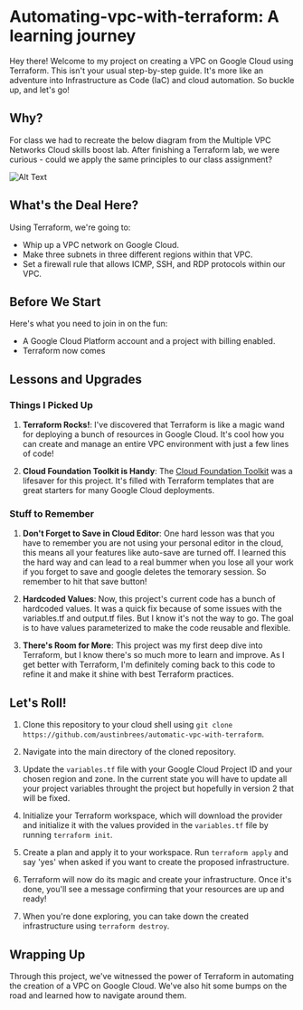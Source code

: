 # Automating-vpc-with-terraform: A learning journey

Hey there! Welcome to my project on creating a VPC on Google Cloud using Terraform. This isn't your usual step-by-step guide. It's more like an adventure into Infrastructure as Code (IaC) and cloud automation. So buckle up, and let's go!

## Why? 

For class we had to recreate the below diagram from the Multiple VPC Networks Cloud skills boost lab. After finishing a Terraform lab, we were curious - could we apply the same principles to our class assignment?

![Alt Text](https://cdn.qwiklabs.com/OBtRY37ZCmWiHi%2FHsG8XCSGDBfsuKk3IMJVgQscsg2E%3D)


## What's the Deal Here?

Using Terraform, we're going to:

- Whip up a VPC network on Google Cloud.
- Make three subnets in three different regions within that VPC.
- Set a firewall rule that allows ICMP, SSH, and RDP protocols within our VPC.

## Before We Start

Here's what you need to join in on the fun:

- A Google Cloud Platform account and a project with billing enabled.
- Terraform now comes 

## Lessons and Upgrades

### Things I Picked Up

1. **Terraform Rocks!**: I've discovered that Terraform is like a magic wand for deploying a bunch of resources in Google Cloud. It's cool how you can create and manage an entire VPC environment with just a few lines of code!

2. **Cloud Foundation Toolkit is Handy**: The [Cloud Foundation Toolkit](https://cloud.google.com/docs/terraform/blueprints/terraform-blueprints) was a lifesaver for this project. It's filled with Terraform templates that are great starters for many Google Cloud deployments.

### Stuff to Remember

1. **Don't Forget to Save in Cloud Editor**: One hard lesson was that you have to remember you are not using your personal editor in the cloud, this means all your features like auto-save are turned off. I learned this the hard way and can lead to a real bummer when you lose all your work if you forget to save and google deletes the temorary session. So remember to hit that save button!

2. **Hardcoded Values**: Now, this project's current code has a bunch of hardcoded values. It was a quick fix because of some issues with the variables.tf and output.tf files. But I know it's not the way to go. The goal is to have values parameterized to make the code reusable and flexible.

3. **There's Room for More**: This project was my first deep dive into Terraform, but I know there's so much more to learn and improve. As I get better with Terraform, I'm definitely coming back to this code to refine it and make it shine with best Terraform practices.

## Let's Roll!

1. Clone this repository to your cloud shell using `git clone https://github.com/austinbrees/automatic-vpc-with-terraform`.

2. Navigate into the main directory of the cloned repository.

3. Update the `variables.tf` file with your Google Cloud Project ID and your chosen region and zone. In the current state you will have to update all your project variables throught the project but hopefully in version 2 that will be fixed.

4. Initialize your Terraform workspace, which will download the provider and initialize it with the values provided in the `variables.tf` file by running `terraform init`.

5. Create a plan and apply it to your workspace. Run `terraform apply` and say 'yes' when asked if you want to create the proposed infrastructure.

6. Terraform will now do its magic and create your infrastructure. Once it's done, you'll see a message confirming that your resources are up and ready!

7. When you're done exploring, you can take down the created infrastructure using `terraform destroy`.

## Wrapping Up

Through this project, we've witnessed the power of Terraform in automating the creation of a VPC on Google Cloud. We've also hit some bumps on the road and learned how to navigate around them. 




